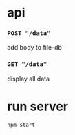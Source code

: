 # api

### `POST "/data"`
add body to file-db

### `GET "/data"`
display all data

# run server

```
npm start
```

